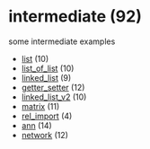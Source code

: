 # intermediate (92)
some intermediate examples

+ [list](list/README.md) (10)
+ [list_of_list](list_of_list/README.md) (10)
+ [linked_list](linked_list/README.md) (9)
+ [getter_setter](getter_setter/README.md) (12)
+ [linked_list_v2](linked_list_v2/README.md) (10)
+ [matrix](matrix/README.md) (11)
+ [rel_import](rel_import/README.md) (4)
+ [ann](ann/README.md) (14)
+ [network](network/README.md) (12)

